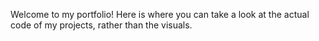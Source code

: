 Welcome to my portfolio!
Here is where you can take a look at the actual code of my projects, rather than the visuals.
